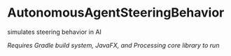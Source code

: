 # AutonomousAgentSteeringBehavior
simulates steering behavior in AI

*Requires Gradle build system, JavaFX, and Processing core library to run*

